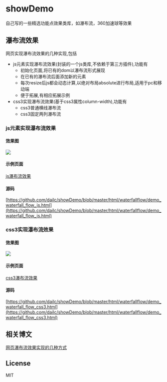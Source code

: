 # showDemo

自己写的一些精选功能点效果类库，如瀑布流，360加速球等效果

## 瀑布流效果
网页实现瀑布流效果的几种实现,包括
* js元素实现瀑布流效果(封装的一个js类库,不依赖于第三方插件),功能有
	* 初始化页面,将已有的dom以瀑布流形式展现
	* 在已有的瀑布流后面添加新的元素
	* 每次resize后js都会动态计算,以绝对布局absolute进行布局,适用于pc和移动端
	* 便于拓展,有相应拓展示例
* css3实现瀑布流效果(基于css3属性column-width),功能有
	* css3普通横线瀑布流
	* css3固定两列瀑布流

### js元素实现瀑布流效果
#### 效果图
![](https://dailc.github.io/showDemo/staticresource/waterfallflow/demo_js_waterfallflow_1.png)
#### 示例页面
[js瀑布流效果](https://dailc.github.io/showDemo/html/waterfallflow/demo_waterfall_flow_js.html)
#### 源码
[https://github.com/dailc/showDemo/blob/master/html/waterfallflow/demo_waterfall_flow_js.html](https://github.com/dailc/showDemo/blob/master/html/waterfallflow/demo_waterfall_flow_js.html)

### css3实现瀑布流效果
#### 效果图
![](https://dailc.github.io/showDemo/staticresource/waterfallflow/demo_js_waterfallflow_3.png)
#### 示例页面
[css3瀑布流效果](https://dailc.github.io/showDemo/html/waterfallflow/demo_waterfall_flow_css3.html)
#### 源码
[https://github.com/dailc/showDemo/blob/master/html/waterfallflow/demo_waterfall_flow_css3.html](https://github.com/dailc/showDemo/blob/master/html/waterfallflow/demo_waterfall_flow_css3.html)


## 相关博文
[网页瀑布流效果实现的几种方式](http://www.jianshu.com/p/0398e5e78d8f)

## License

MIT
